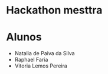 # Hackathon mesttra

# Alunos

<ul> 
<li>Natalia de Paiva da Silva</li>
<li>Raphael Faria</li>
<li>Vitoria Lemos Pereira</li>
</ul>
